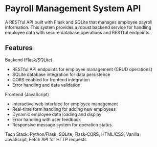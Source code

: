# Payroll Management System API

A RESTful API built with Flask and SQLite that manages employee payroll information. This system provides a robust backend service for handling employee data with secure database operations and RESTful endpoints.

## Features

Backend (Flask/SQLite)

- RESTful API endpoints for employee management (CRUD operations)
- SQLite database integration for data persistence
- CORS enabled for frontend integration
- Error handling and data validation

Frontend (JavaScript)

- Interactive web interface for employee management
- Real-time form handling for adding new employees
- Dynamic employee data loading and display
- Error handling with user feedback
- Responsive message system for operation status

Tech Stack: Python/Flask, SQLite, Flask-CORS, HTML/CSS, Vanilla JavaScript, Fetch API for HTTP requests
